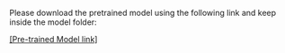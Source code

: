 
Please download the pretrained model using the following link and keep inside the model folder:

[[Pre-trained Model link]](https://drive.google.com/file/d/13p3FmNzBTkK4aREGBudvC-hdblsuYJTV/view?usp=sharing)
